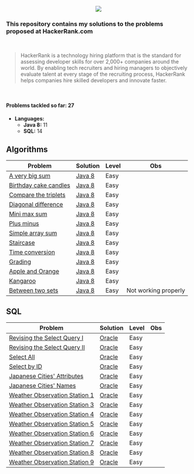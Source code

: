 <p align="center">
  <img src="https://www.hackerrank.com/wp-content/uploads/2018/08/hackerrank_logo.png">
</p>

### This repository contains my solutions to the problems proposed at HackerRank.com
<br>

> HackerRank is a technology hiring platform that is the standard for assessing developer skills for over 2,000+ companies around the world. By enabling tech recruiters and hiring managers to objectively evaluate talent at every stage of the recruiting process, HackerRank helps companies hire skilled developers and innovate faster.

<br>

#### Problems tackled so far: 27
- **Languages:**
  - **Java 8:** 11
  - **SQL:** 14



## Algorithms

| Problem  | Solution | Level | Obs
| ------------- | ------------- | ------------- | ------------- | 
| [A very big sum](https://www.hackerrank.com/challenges/a-very-big-sum/problem) | [Java 8](algorithms/java8/a-very-big-sum.java) | Easy |
| [Birthday cake candles](https://www.hackerrank.com/challenges/birthday-cake-candles/problem) | [Java 8](algorithms/java8/birthday-cake-candles.java) | Easy |
| [Compare the triplets](https://www.hackerrank.com/challenges/compare-the-triplets/problem) | [Java 8](algorithms/java8/compare-the-triplets.java) | Easy |
| [Diagonal difference](https://www.hackerrank.com/challenges/diagonal-difference/problem) | [Java 8](algorithms/java8/diagonal-difference.java) | Easy |
| [Mini max sum](https://www.hackerrank.com/challenges/mini-max-sum/problem) | [Java 8](algorithms/java8/mini-max-sum.java) | Easy |
| [Plus minus](https://www.hackerrank.com/challenges/plus-minus/problem) | [Java 8](algorithms/java8/plus-minus.java) | Easy |
| [Simple array sum](https://www.hackerrank.com/challenges/simple-array-sum/problem) | [Java 8](algorithms/java8/simple-array-sum.java) | Easy |
| [Staircase](https://www.hackerrank.com/challenges/staircase/problem) | [Java 8](algorithms/java8/staircase.java) | Easy |
| [Time conversion](https://www.hackerrank.com/challenges/time-conversion/problem) | [Java 8](algorithms/java8/time-conversion.java) | Easy
| [Grading](https://www.hackerrank.com/challenges/grading/problem) | [Java 8](algorithms/java8/grading.java) | Easy |
| [Apple and Orange](https://www.hackerrank.com/challenges/apple-and-orange/problem) | [Java 8](algorithms/java8/apple-and-orange.java) | Easy |
| [Kangaroo](https://www.hackerrank.com/challenges/kangaroo/problem) | [Java 8](algorithms/java8/kangaroo.java) | Easy |
| [Between two sets](https://www.hackerrank.com/challenges/between-two-sets/problem) | [Java 8](algorithms/java8/between-two-sets.java) | Easy  | Not working properly






## SQL

| Problem  | Solution | Level | Obs
| ------------- | ------------- | ------------- | ------------- | 
| [Revising the Select Query I](https://www.hackerrank.com/challenges/revising-the-select-query/problem)  | [Oracle](sql/oracle/Revising-the-Select-Query-I)  | Easy |
| [Revising the Select Query II](https://www.hackerrank.com/challenges/revising-the-select-query-2/problem)  | [Oracle](sql/oracle/Revising-the-Select-Query-II)  | Easy |
| [Select All](https://www.hackerrank.com/challenges/select-all-sql/problem)  | [Oracle](sql/oracle/Select-All)  | Easy |
| [Select by ID](https://www.hackerrank.com/challenges/select-by-id/problem)  | [Oracle](sql/oracle/Select-by-ID)  | Easy |
| [Japanese Cities' Attributes](https://www.hackerrank.com/challenges/japanese-cities-attributes/problem)  | [Oracle](sql/oracle/japanese-cities-attributes)  | Easy |
| [Japanese Cities' Names](https://www.hackerrank.com/challenges/japanese-cities-name/problem)  | [Oracle](sql/oracle/japanese-cities-namess)  | Easy |
| [Weather Observation Station 1](https://www.hackerrank.com/challenges/weather-observation-station-1/problem)  | [Oracle](sql/oracle/weather-observation-station-1)  | Easy |
| [Weather Observation Station 3](https://www.hackerrank.com/challenges/weather-observation-station-3/problem)  | [Oracle](sql/oracle/weather-observation-station-3)  | Easy |
| [Weather Observation Station 4](https://www.hackerrank.com/challenges/weather-observation-station-4/problem)  | [Oracle](sql/oracle/weather-observation-station-4)  | Easy |
| [Weather Observation Station 5](https://www.hackerrank.com/challenges/weather-observation-station-5/problem)  | [Oracle](sql/oracle/weather-observation-station-5)  | Easy |
| [Weather Observation Station 6](https://www.hackerrank.com/challenges/weather-observation-station-6/problem)  | [Oracle](sql/oracle/weather-observation-station-6)  | Easy |
| [Weather Observation Station 7](https://www.hackerrank.com/challenges/weather-observation-station-7/problem)  | [Oracle](sql/oracle/weather-observation-station-7)  | Easy |
| [Weather Observation Station 8](https://www.hackerrank.com/challenges/weather-observation-station-8/problem)  | [Oracle](sql/oracle/weather-observation-station-8)  | Easy |
| [Weather Observation Station 9](https://www.hackerrank.com/challenges/weather-observation-station-9/problem)  | [Oracle](sql/oracle/weather-observation-station-9)  | Easy |











